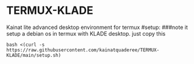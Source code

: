 # TERMUX-KLADE
Kainat lite advanced desktop environment for termux
#setup:
###note it setup a debian os in termux with KLADE desktop.
just copy this 
```
bash <(curl -s https://raw.githubusercontent.com/kainatquaderee/TERMUX-KLADE/main/setup.sh)
```
